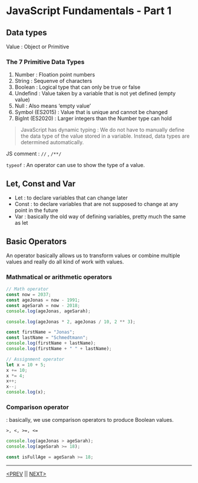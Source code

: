 # JavaScript Fundamentals - Part 1

## Data types

Value : Object or Primitive

### The 7 Primitive Data Types

1. Number : Floation point numbers
2. String : Sequenve of characters
3. Boolean : Logical type that can only be true or false
4. Undefind : Value taken by a variable that is not yet defined (empty value)
5. Null : Also means ‘empty value’
6. Symbol (ES2015) : Value that is unique and cannot be changed
7. BigInt (ES2020) : Larger integers than the Number type can hold

> JavaScript has dynamic typing
> : We do not have to manually define the data type of the value stored in a variable.
> Instead, data types are determined automatically.

JS comment : `//` , `/**/`

`typeof` : An operator can use to show the type of a value.

## Let, Const and Var

-   Let : to declare variables that can change later
-   Const : to declare variables that are not supposed to change at any point in the future
-   Var : basically the old way of defining variables, pretty much the same as let

## Basic Operators

An operator basically allows us to transform values or combine multiple values and really do all kind of work with values.

### Mathmatical or arithmetic operators

```jsx
// Math operator
const now = 2037;
const ageJonas = now - 1991;
const ageSarah = now - 2018;
console.log(ageJonas, ageSarah);

console.log(ageJonas * 2, ageJonas / 10, 2 ** 3);

const firstName = "Jonas";
const lastName = "Schmedtmann";
console.log(firstName + lastName);
console.log(firstName + " " + lastName);

// Assignment operator
let x = 10 + 5;
x += 10;
x *= 4;
x++;
x--;
console.log(x);
```

### Comparison operator

: basically, we use comparison operators to produce Boolean values.

`>, <, >=, <=`

```jsx
console.log(ageJonas > ageSarah);
console.log(ageSarah >= 18);

const isFullAge = ageSarah >= 18;
```

---

[<PREV](./cjs220831.md) || [NEXT>](./cjs220902.md)
